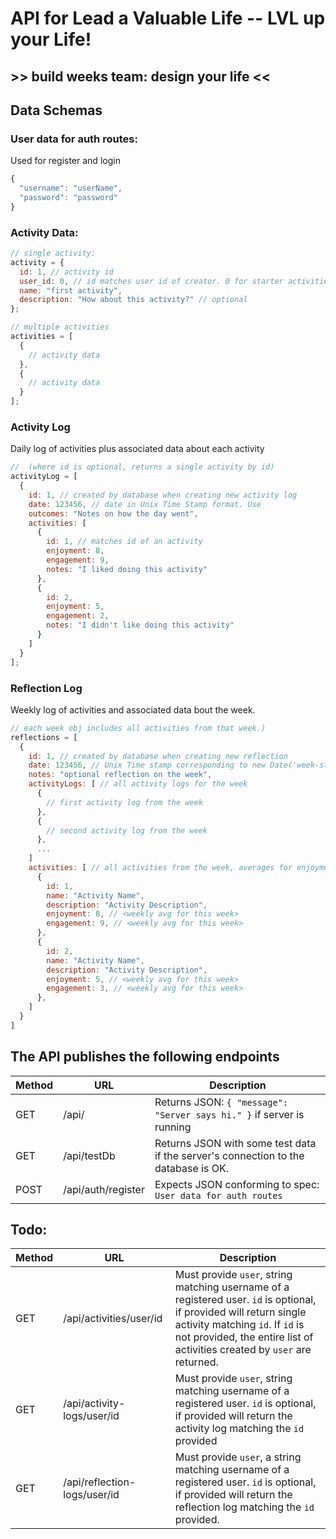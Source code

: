 # API for Lead a Valuable Life -- LVL up your Life!

## >> build weeks team: **design your life** <<

## **Data Schemas**

### **User data for auth routes**:

Used for register and login

```js
{
  "username": "userName",
  "password": "password"
}
```

### **Activity Data**:

```js
// single activity:
activity = {
  id: 1, // activity id
  user_id: 0, // id matches user id of creator. 0 for starter activities (available to anyone)
  name: "first activity",
  description: "How about this activity?" // optional
};

// multiple activities
activities = [
  {
    // activity data
  },
  {
    // activity data
  }
];
```

### **Activity Log**

Daily log of activities plus associated data about each activity

```js
//  (where id is optional, returns a single activity by id)
activityLog = [
  {
    id: 1, // created by database when creating new activity log
    date: 123456, // date in Unix Time Stamp format. Use
    outcomes: "Notes on how the day went",
    activities: [
      {
        id: 1, // matches id of an activity
        enjoyment: 8,
        engagement: 9,
        notes: "I liked doing this activity"
      },
      {
        id: 2,
        enjoyment: 5,
        engagement: 2,
        notes: "I didn't like doing this activity"
      }
    ]
  }
];
```

### **Reflection Log**

Weekly log of activities and associated data bout the week.

```js
// each week obj includes all activities from that week.)
reflections = [
  {
    id: 1, // created by database when creating new reflection
    date: 123456, // Unix Time stamp corresponding to new Date('week-starting sunday date')
    notes: "optional reflection on the week",
    activityLogs: [ // all activity logs for the week
      {
        // first activity log from the week
      },
      {
        // second activity log from the week
      },
      ...
    ]
    activities: [ // all activities from the week, averages for enjoyment and engagement
      {
        id: 1,
        name: "Activity Name",
        description: "Activity Description",
        enjoyment: 8, // <weekly avg for this week>
        engagement: 9, // <weekly avg for this week>
      },
      {
        id: 2,
        name: "Activity Name",
        description: "Activity Description",
        enjoyment: 5, // <weekly avg for this week>
        engagement: 3, // <weekly avg for this week>
      },
    ]
  }
]
```

## The API publishes the following endpoints

| Method | URL                | Description                                                                        |
| ------ | ------------------ | ---------------------------------------------------------------------------------- |
| GET    | /api/              | Returns JSON: `{ "message": "Server says hi." }` if server is running              |
| GET    | /api/testDb        | Returns JSON with some test data if the server's connection to the database is OK. |
| POST   | /api/auth/register | Expects JSON conforming to spec: `User data for auth routes`                       |

## Todo:

| Method | URL                          | Description                                                                                                                                                                                                                         |
| ------ | ---------------------------- | ----------------------------------------------------------------------------------------------------------------------------------------------------------------------------------------------------------------------------------- |
| GET    | /api/activities/user/id      | Must provide `user`, string matching username of a registered user. `id` is optional, if provided will return single activity matching `id`. If `id` is not provided, the entire list of activities created by `user` are returned. |
| GET    | /api/activity-logs/user/id   | Must provide `user`, string matching username of a registered user. `id` is optional, if provided will return the activity log matching the `id` provided                                                                           |
| GET    | /api/reflection-logs/user/id | Must provide `user`, a string matching username of a registered user. `id` is optional, if provided will return the reflection log matching the `id` provided.                                                                      |
